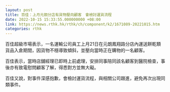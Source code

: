 ```yaml
---
layout: post
title: 百佳：上月元朗分店有貨物壓向顧客　會檢討運貨流程
date: 2022-10-15 15:33:55.000000000 +08:00
link: https://news.rthk.hk/rthk/ch/component/k2/1671089-20221015.htm
categories: rthk
---
```


百佳超級巿場表示，一名運輸公司員工上月21日在元朗鳳翔路分店內運送餅乾類貨品入倉期間，因貨物不穩導致傾斜，並壓向當時正在購物的一名顧客。

百佳表示，當時店舖經理已即時上前處理，安排同事陪同該名顧客到醫院檢查，事後亦有致電慰問顧客了解，得悉對方並無大礙。

百佳又說，對事件深感抱歉，會檢討運貨流程，與相關公司跟進，避免再次出現同類事件。
